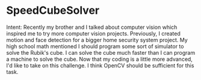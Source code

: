# SpeedCubeSolver
Intent: Recently my brother and I talked about computer vision which inspired me to try more computer vision projects.  Previously, I created motion and face detection for a bigger home security system project.  My high school math mentioned I should program some sort of simulator to solve the Rubik's cube. I can solve the cube much faster than I can program a machine to solve the cube.  Now that my coding is a little more advanced, I'd like to take on this challenge. I think OpenCV should be sufficient for this task.
